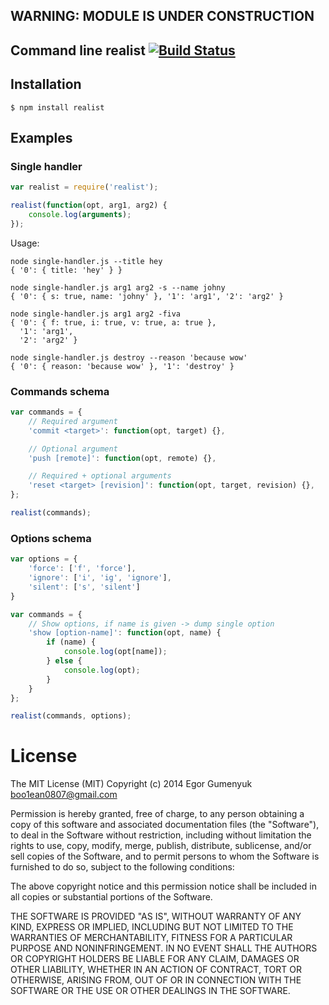 ## WARNING: MODULE IS UNDER CONSTRUCTION

## Command line realist [![Build Status](https://travis-ci.org/boo1ean/realist.png?branch=master)](https://travis-ci.org/boo1ean/realist)

## Installation

    $ npm install realist

## Examples

### Single handler

```javascript
var realist = require('realist');

realist(function(opt, arg1, arg2) {
	console.log(arguments);
});
```

Usage:

```
node single-handler.js --title hey
{ '0': { title: 'hey' } }

node single-handler.js arg1 arg2 -s --name johny
{ '0': { s: true, name: 'johny' }, '1': 'arg1', '2': 'arg2' }

node single-handler.js arg1 arg2 -fiva          
{ '0': { f: true, i: true, v: true, a: true },
  '1': 'arg1',
  '2': 'arg2' }

node single-handler.js destroy --reason 'because wow'
{ '0': { reason: 'because wow' }, '1': 'destroy' }
```

### Commands schema

```javascript
var commands = {
	// Required argument
	'commit <target>': function(opt, target) {},

	// Optional argument
	'push [remote]': function(opt, remote) {},

	// Required + optional arguments
	'reset <target> [revision]': function(opt, target, revision) {},
};

realist(commands);
```

### Options schema

```javascript
var options = {
	'force': ['f', 'force'],
	'ignore': ['i', 'ig', 'ignore'],
	'silent': ['s', 'silent']
}

var commands = {
	// Show options, if name is given -> dump single option
	'show [option-name]': function(opt, name) {
		if (name) {
			console.log(opt[name]);
		} else {
			console.log(opt);
		}
	}
};

realist(commands, options);
```

# License

The MIT License (MIT)
Copyright (c) 2014 Egor Gumenyuk <boo1ean0807@gmail.com>

Permission is hereby granted, free of charge, to any person obtaining a copy
of this software and associated documentation files (the "Software"), to deal
in the Software without restriction, including without limitation the rights
to use, copy, modify, merge, publish, distribute, sublicense, and/or sell
copies of the Software, and to permit persons to whom the Software is
furnished to do so, subject to the following conditions:

The above copyright notice and this permission notice shall be included in all
copies or substantial portions of the Software.

THE SOFTWARE IS PROVIDED "AS IS", WITHOUT WARRANTY OF ANY KIND,
EXPRESS OR IMPLIED, INCLUDING BUT NOT LIMITED TO THE WARRANTIES OF
MERCHANTABILITY, FITNESS FOR A PARTICULAR PURPOSE AND NONINFRINGEMENT.
IN NO EVENT SHALL THE AUTHORS OR COPYRIGHT HOLDERS BE LIABLE FOR ANY CLAIM,
DAMAGES OR OTHER LIABILITY, WHETHER IN AN ACTION OF CONTRACT, TORT OR
OTHERWISE, ARISING FROM, OUT OF OR IN CONNECTION WITH THE SOFTWARE OR THE USE
OR OTHER DEALINGS IN THE SOFTWARE.
